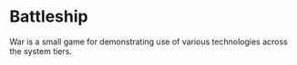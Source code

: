 # Battleship 

War is a small game for demonstrating use of various technologies across the system tiers.
